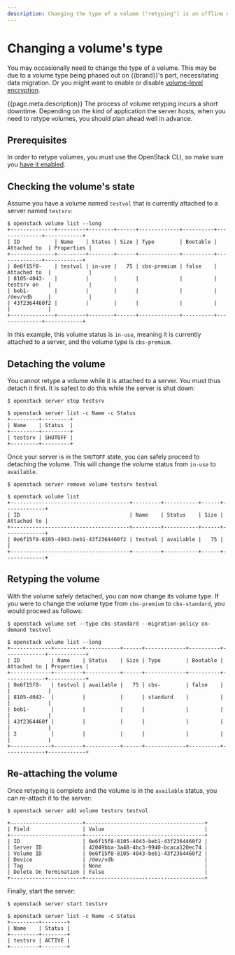 ```yaml
---
description: Changing the type of a volume ("retyping") is an offline operation that requires detaching the volume from its server, and setting its new type.
---
```

# Changing a volume's type

You may occasionally need to change the type of a volume.
This may be due to a volume type being phased out on {{brand}}'s part, necessitating data migration.
Or you might want to enable or disable [volume-level encryption](encrypted-volumes.md).

{{page.meta.description}}
The process of volume retyping incurs a short downtime.
Depending on the kind of application the server hosts, when you need to retype volumes, you should plan ahead well in advance.

## Prerequisites

In order to retype volumes, you must use the OpenStack CLI, so make sure you [have it enabled](../../getting-started/enable-openstack-cli.md).

## Checking the volume's state

Assume you have a volume named `testvol` that is currently attached to a server named `testsrv`:

```console
$ openstack volume list --long
+--------------+---------+--------+------+-------------+----------+--------------+------------+
| ID           | Name    | Status | Size | Type        | Bootable | Attached to  | Properties |
+--------------+---------+--------+------+-------------+----------+--------------+------------+
| 0e6f15f8-    | testvol | in-use |   75 | cbs-premium | false    | Attached to  |            |
| 8105-4043-   |         |        |      |             |          | testsrv on   |            |
| beb1-        |         |        |      |             |          | /dev/vdb     |            |
| 43f2364460f2 |         |        |      |             |          |              |            |
+--------------+---------+--------+------+-------------+----------+--------------+------------+
```

In this example, this volume status is `in-use`, meaning it is currently attached to a server, and the volume type is `cbs-premium`.

## Detaching the volume

You cannot retype a volume while it is attached to a server.
You must thus detach it first.
It is safest to do this while the server is shut down:

```console
$ openstack server stop testsrv

$ openstack server list -c Name -c Status
+---------+---------+
| Name    | Status  |
+---------+---------+
| testsrv | SHUTOFF |
+---------+---------+
```

Once your server is in the `SHUTOFF` state, you can safely proceed to detaching the volume.
This will change the volume status from `in-use` to `available`.

```console
$ openstack server remove volume testsrv testvol

$ openstack volume list
+--------------------------------------+---------+-----------+------+-------------+
| ID                                   | Name    | Status    | Size | Attached to |
+--------------------------------------+---------+-----------+------+-------------+
| 0e6f15f8-8105-4043-beb1-43f2364460f2 | testvol | available |   75 |             |
+--------------------------------------+---------+-----------+------+-------------+
```

## Retyping the volume

With the volume safely detached, you can now change its volume type.
If you were to change the volume type from `cbs-premium` to `cbs-standard`, you would proceed as follows:

```console
$ openstack volume set --type cbs-standard --migration-policy on-demand testvol

$ openstack volume list --long
+-------------+---------+-----------+------+-------------+----------+-------------+------------+
| ID          | Name    | Status    | Size | Type        | Bootable | Attached to | Properties |
+-------------+---------+-----------+------+-------------+----------+-------------+------------+
| 0e6f15f8-   | testvol | available |   75 | cbs-        | false    |             |            |
| 8105-4043-  |         |           |      | standard    |          |             |            |
| beb1-       |         |           |      |             |          |             |            |
| 43f2364460f |         |           |      |             |          |             |            |
| 2           |         |           |      |             |          |             |            |
+-------------+---------+-----------+------+-------------+----------+-------------+------------+
```

## Re-attaching the volume

Once retyping is complete and the volume is in the `available` status, you can re-attach it to the server:

```console
$ openstack server add volume testsrv testvol

+-----------------------+--------------------------------------+
| Field                 | Value                                |
+-----------------------+--------------------------------------+
| ID                    | 0e6f15f8-8105-4043-beb1-43f2364460f2 |
| Server ID             | 42049bba-3a48-4bc3-9940-bcaca120ec74 |
| Volume ID             | 0e6f15f8-8105-4043-beb1-43f2364460f2 |
| Device                | /dev/vdb                             |
| Tag                   | None                                 |
| Delete On Termination | False                                |
+-----------------------+--------------------------------------+
```

Finally, start the server:

```console
$ openstack server start testsrv

$ openstack server list -c Name -c Status
+---------+--------+
| Name    | Status |
+---------+--------+
| testsrv | ACTIVE |
+---------+--------+
```
